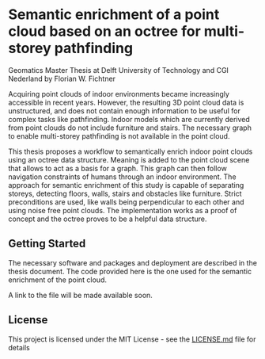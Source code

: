 # Semantic enrichment of a point cloud based on an octree for multi-storey pathfinding
Geomatics Master Thesis at Delft University of Technology and CGI Nederland by Florian W. Fichtner

Acquiring point clouds of indoor environments became increasingly accessible in recent years. However, the resulting 3D point cloud data is unstructured, and does not contain enough information to be useful for complex tasks like pathfinding. Indoor models which are currently derived from point clouds do not include furniture and stairs. The necessary graph to enable multi-storey pathfinding is not available in the point cloud.

This thesis proposes a workflow to semantically enrich indoor point clouds using an octree data structure. Meaning is added to the point cloud scene that allows to act as a basis for a graph. This graph can then follow navigation constraints of humans through an indoor environment. The approach for semantic enrichment of this study is capable of separating storeys, detecting floors, walls, stairs and obstacles like furniture. Strict preconditions are used, like walls being perpendicular to each other and using noise free point clouds. The implementation works as a proof of concept and the octree proves to be a helpful data structure.

## Getting Started

The necessary software and packages and deployment are described in the thesis document. The code provided here is the one used for the semantic enrichment of the point cloud.

A link to the file will be made available soon.

## License

This project is licensed under the MIT License - see the [LICENSE.md](LICENSE.md) file for details
